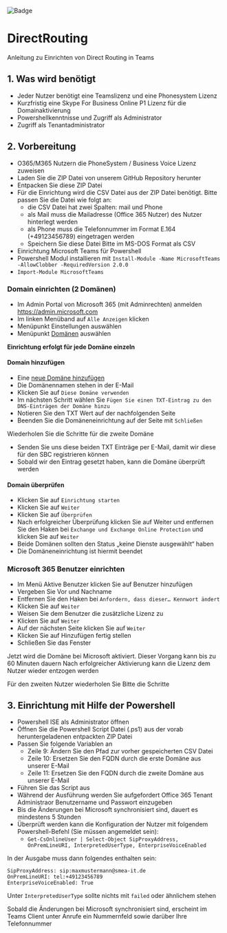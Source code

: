 ![Badge](https://img.shields.io/badge/made%20with%20%E2%9D%A4%20by-SMEA&#8208;IT-B51F29)

# DirectRouting
Anleitung zu Einrichten von Direct Routing in Teams

## 1. Was wird benötigt
- Jeder Nutzer benötigt eine Teamslizenz und eine Phonesystem Lizenz
- Kurzfristig eine Skype For Business Online P1 Lizenz für die Domainaktivierung
- Powershellkenntnisse und Zugriff als Administrator
- Zugriff als Tenantadministrator

## 2. Vorbereitung

-	O365/M365 Nutzern die PhoneSystem / Business Voice Lizenz zuweisen
-	Laden Sie die ZIP Datei von unserem GitHub Repository herunter
-	Entpacken Sie diese ZIP Datei
-	Für die Einrichtung wird die CSV Datei aus der ZIP Datei benötigt. Bitte passen Sie die Datei wie folgt an:
    - die CSV Datei hat zwei Spalten: mail und Phone
    - als Mail muss die Mailadresse (Office 365 Nutzer) des Nutzer hinterlegt werden
    - als Phone muss die Telefonnummer im Format E.164 (+49123456789) eingetragen werden
    - Speichern Sie diese Datei Bitte im MS-DOS Format als CSV
-	Einrichtung Microsoft Teams für Powershell
-	Powershell Modul installieren mit ``Install-Module -Name MicrosoftTeams -AllowClobber -RequiredVersion 2.0.0``
- ``Import-Module MicrosoftTeams``

### Domain einrichten (2 Domänen)

- Im Admin Portal von Microsoft 365 (mit Adminrechten) anmelden https://admin.microsoft.com
- Im linken Menüband auf `Alle Anzeigen` klicken
- Menüpunkt Einstellungen auswählen
- Menüpunkt [Domänen](https://admin.microsoft.com/Adminportal/Home#/Domains) auswählen 

**Einrichtung erfolgt für jede Domäne einzeln**

#### Domain hinzufügen

- Eine [neue Domäne hinzufügen](https://admin.microsoft.com/Adminportal/Home#/Domains/Wizard)
- Die Domänennamen stehen in der E-Mail
- Klicken Sie auf `Diese Domäne verwenden`
- Im nächsten Schritt wählen Sie `Fügen Sie einen TXT-Eintrag zu den DNS-Einträgen der Domäne hinzu`
- Notieren Sie den TXT Wert auf der nachfolgenden Seite
- Beenden Sie die Domäneneinrichtung auf der Seite mit `Schließen`

Wiederholen Sie die Schritte für die zweite Domäne

- Senden Sie uns diese beiden TXT Einträge per E-Mail, damit wir diese für den SBC registrieren können
- Sobald wir den Eintrag gesetzt haben, kann die Domäne überprüft werden

#### Domain überprüfen
  
- Klicken Sie auf `Einrichtung starten`
- Klicken Sie auf `Weiter`
- Klicken Sie auf `Überprüfen`
- Nach erfolgreicher Überprüfung klicken Sie auf Weiter und entfernen Sie den Haken bei `Exchange und Exchange Online Protection` und klicken Sie auf `Weiter`
- Beide Domänen sollten den Status „keine Dienste ausgewählt“ haben
- Die Domäneneinrichtung ist hiermit beendet


### Microsoft 365 Benutzer einrichten

- Im Menü Aktive Benutzer klicken Sie auf Benutzer hinzufügen
- Vergeben Sie Vor und Nachname
- Entfernen Sie den Haken bei `Anfordern, dass dieser… Kennwort ändert`
- Klicken Sie auf `Weiter`
- Weisen Sie dem Benutzer die zusätzliche Lizenz zu  
- Klicken Sie auf `Weiter`
- Auf der nächsten Seite klicken Sie auf `Weiter`
- Klicken Sie auf Hinzufügen fertig stellen
- Schließen Sie das Fenster

Jetzt wird die Domäne bei Microsoft aktiviert. Dieser Vorgang kann bis zu 60 Minuten dauern
Nach erfolgreicher Aktivierung kann die Lizenz dem Nutzer wieder entzogen werden

Für den zweiten Nutzer wiederholen Sie Bitte die Schritte

## 3.	Einrichtung mit Hilfe der Powershell
- Powershell ISE als Administrator öffnen
- Öffnen Sie die Powershell Script Datei (.ps1) aus der vorab heruntergeladenen entpackten ZIP Datei
- Passen Sie folgende Variablen an
    - Zeile 9: Ändern Sie den Pfad zur vorher gespeicherten CSV Datei
    - Zeile 10: Ersetzen Sie den FQDN durch die erste Domäne aus unserer E-Mail
    - Zeile 11: Ersetzen Sie den FQDN durch die zweite Domäne aus unserer E-Mail
- Führen Sie das Script aus
- Während der Ausführung werden Sie aufgefordert Office 365 Tenant Administraor Benutzername und Passwort einzugeben
- Bis die Änderungen bei Microsoft synchronisiert sind, dauert es mindestens 5 Stunden
- Überprüft werden kann die Konfiguration der Nutzer mit folgendem Powershell-Befehl (Sie müssen angemeldet sein):
    - `Get-CsOnlineUser | Select-Object SipProxyAddress, OnPremLineURI, InterpretedUserType, EnterpriseVoiceEnabled`

In der Ausgabe muss dann folgendes enthalten sein:
```
SipProxyAddress: sip:maxmustermann@smea-it.de
OnPremLineURI: tel:+49123456789
EnterpriseVoiceEnabled: True
```
Unter `InterpretedUserType` sollte nichts mit `failed` oder ähnlichem stehen

Sobald die Änderungen bei Microsoft synchronisiert sind, erscheint im Teams Client unter Anrufe ein Nummernfeld sowie darüber Ihre Telefonnummer

